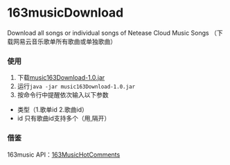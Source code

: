 # 163musicDownload

Download all songs or individual songs of Netease Cloud Music Songs （下载网易云音乐歌单所有歌曲或单独歌曲）

### 使用
1. 下载[music163Download-1.0.jar](https://github.com/zonas0574/163musicDownload/releases/tag/1.0)
2. 运行`java -jar music163Download-1.0.jar`
3. 按命令行中提醒依次输入以下参数
  - 类型（1.歌单id 2.歌曲id）
  - id 只有歌曲id支持多个（用,隔开）

### 借鉴
163music API：[163MusicHotComments](https://github.com/zonas0574/163MusicHotComments/blob/master/src/main/java/zonas/MusicAPI.java)
